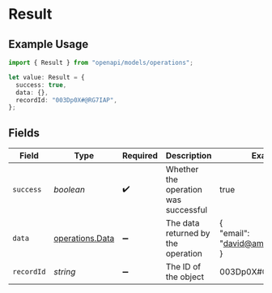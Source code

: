 # Result

## Example Usage

```typescript
import { Result } from "openapi/models/operations";

let value: Result = {
  success: true,
  data: {},
  recordId: "003Dp0X#@RG7IAP",
};
```

## Fields

| Field                                              | Type                                               | Required                                           | Description                                        | Example                                            |
| -------------------------------------------------- | -------------------------------------------------- | -------------------------------------------------- | -------------------------------------------------- | -------------------------------------------------- |
| `success`                                          | *boolean*                                          | :heavy_check_mark:                                 | Whether the operation was successful               | true                                               |
| `data`                                             | [operations.Data](../../models/operations/data.md) | :heavy_minus_sign:                                 | The data returned by the operation                 | {<br/>"email": "david@ampersand.com"<br/>}         |
| `recordId`                                         | *string*                                           | :heavy_minus_sign:                                 | The ID of the object                               | 003Dp0X#@RG7IAP                                    |